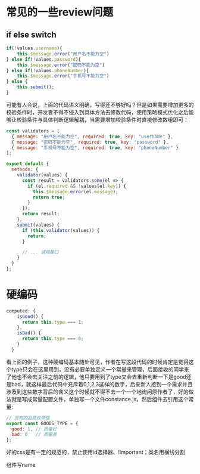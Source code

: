 # 常见的一些review问题
## if else switch

```js
if(!values.username){
    this.$message.error("用户名不能为空")
} else if(!values.password){
    this.$message.error("密码不能为空")
} else if(!values.phoneNumber){
    this.$message.error("手机号不能为空")
} else {
    this.submit();
}

```


可能有人会说，上面的代码语义明确，写得还不够好吗？但是如果需要增加更多的校验条件时，开发者不得不侵入到具体方法去修改代码，使用策略模式优化之后能够让校验条件与具体判断逻辑解耦，当需要增加校验条件时直接修改数组即可：
```js
const validators = [
  { message: "用户名不能为空", required: true, key: "username" },
  { message: "密码不能为空", required: true, key: "password" },
  { message: "手机号不能为空", required: true, key: "phoneNumber" }
];

export default {
  methods: {
    validator(values) {
      const result = validators.some(el => {
        if (el.required && !values[el.key]) {
          this.$message.error(el.message);
          return true;
        }
      });
      return result;
    },
    submit(values) {
      if (this.validator(values)) {
        return;
      }

      // ... 调用接口
    }
  }
};
```

# 硬编码

```js
computed: {
    isGood() {
      return this.type === 1;
    },
    isBad() {
      return this.type === 0;
    }
  }

  ```

看上面的例子，这种硬编码基本随处可见，作者在写这段代码的时候肯定是觉得这个type只会在这里用到，没有必要单独定义一个常量来管理，后面接收的同学来了他也不会去关注之前的逻辑，他只要用到了type又会去重新判断一下是good还是bad，就这样最后代码中充斥着0,1,2,3这样的数字，后来新人接到一个需求并且涉及到这些数字背后的含义这个时候就不得不去一个一个地询问原作者了，好的做法就是写成常量配置文件，单独写一个文件constance.js，然后组件去引用这个常量:
```js
// 货物的品质枚举值
export const GOODS_TYPE = {
  good: 1, // 质量好
  bad: 0   // 质量差
};
```

好的css是有一定的规范的，禁止使用id选择器、!important；类名用横线分割

组件写name